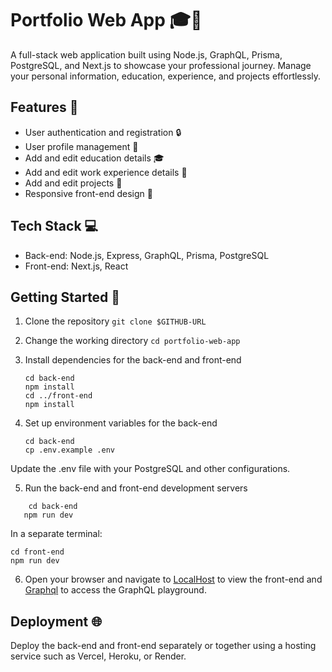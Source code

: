 # Portfolio Web App 🎓🚀

A full-stack web application built using Node.js, GraphQL, Prisma, PostgreSQL, and Next.js to showcase your professional journey. Manage your personal information, education, experience, and projects effortlessly.

## Features 🌟

- User authentication and registration 🔒
- User profile management 📝
- Add and edit education details 🎓
- Add and edit work experience details 💼
- Add and edit projects 🚀
- Responsive front-end design 📱

## Tech Stack 💻

- Back-end: Node.js, Express, GraphQL, Prisma, PostgreSQL
- Front-end: Next.js, React

## Getting Started 🚀

1. Clone the repository
   `git clone $GITHUB-URL`

2. Change the working directory
   `cd portfolio-web-app`

3. Install dependencies for the back-end and front-end

   ```
   cd back-end
   npm install
   cd ../front-end
   npm install
   ```

4. Set up environment variables for the back-end
   ```
   cd back-end
   cp .env.example .env
   ```

Update the .env file with your PostgreSQL and other configurations.

5. Run the back-end and front-end development servers

```
    cd back-end
   npm run dev
```

In a separate terminal:

```
cd front-end
npm run dev
```

6. Open your browser and navigate to [LocalHost](http://localhost:3000) to view the front-end and [Graphql](http://localhost:4000/graphql) to access the GraphQL playground.

## Deployment 🌐

Deploy the back-end and front-end separately or together using a hosting service such as Vercel, Heroku, or Render.
